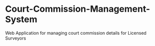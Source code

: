# Court-Commission-Management-System
Web Application for managing court commission details for Licensed Surveyors
